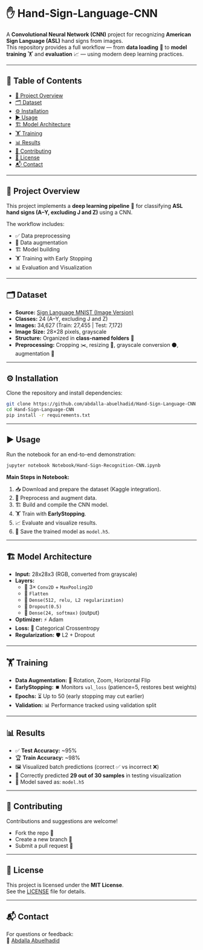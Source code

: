 # ✋ Hand-Sign-Language-CNN  

A **Convolutional Neural Network (CNN)** project for recognizing **American Sign Language (ASL)** hand signs from images.  
This repository provides a full workflow — from **data loading** 📂 to **model training** 🏋️ and **evaluation** 📈 — using modern deep learning practices.  

---

## 📑 Table of Contents
- [📌 Project Overview](#-project-overview)
- [🗂️ Dataset](#%EF%B8%8F-dataset)
- [⚙️ Installation](#%EF%B8%8F-installation)
- [▶️ Usage](#%EF%B8%8F-usage)
- [🏗️ Model Architecture](#%EF%B8%8F-model-architecture)
- [🏋️ Training](#%EF%B8%8F-training)
- [📊 Results](#-results)
- [🤝 Contributing](#-contributing)
- [📜 License](#-license)
- [📬 Contact](#-contact)

---

## 📌 Project Overview
This project implements a **deep learning pipeline** 🧠 for classifying **ASL hand signs (A–Y, excluding J and Z)** using a CNN.  

The workflow includes:
- ✅ Data preprocessing  
- 🔄 Data augmentation  
- 🏗️ Model building  
- 🏋️ Training with Early Stopping  
- 📊 Evaluation and Visualization  

---

## 🗂️ Dataset
- **Source:** [Sign Language MNIST (Image Version)](https://www.kaggle.com/datasets/ash2703/handsignimages)  
- **Classes:** 24 (A–Y, excluding J and Z)  
- **Images:** 34,627 (Train: 27,455 | Test: 7,172)  
- **Image Size:** 28×28 pixels, grayscale  
- **Structure:** Organized in **class-named folders** 📁  
- **Preprocessing:** Cropping ✂️, resizing 📏, grayscale conversion ⚫, augmentation 🎨  

---

## ⚙️ Installation
Clone the repository and install dependencies:

```bash
git clone https://github.com/abdalla-abuelhadid/Hand-Sign-Language-CNN.git
cd Hand-Sign-Language-CNN
pip install -r requirements.txt
```

---

## ▶️ Usage
Run the notebook for an end-to-end demonstration:

```bash
jupyter notebook Notebook/Hand-Sign-Recognition-CNN.ipynb
```

**Main Steps in Notebook:**
1. 📥 Download and prepare the dataset (Kaggle integration).  
2. 🔄 Preprocess and augment data.  
3. 🏗️ Build and compile the CNN model.  
4. 🏋️ Train with **EarlyStopping**.  
5. 📈 Evaluate and visualize results.  
6. 💾 Save the trained model as `model.h5`.  

---

## 🏗️ Model Architecture
- **Input:** 28x28x3 (RGB, converted from grayscale)  
- **Layers:**  
  - 🔹 3× `Conv2D` + `MaxPooling2D`  
  - 🔹 `Flatten`  
  - 🔹 `Dense(512, relu, L2 regularization)`  
  - 🔹 `Dropout(0.5)`  
  - 🔹 `Dense(24, softmax)` (output)  
- **Optimizer:** ⚡ Adam  
- **Loss:** 🎯 Categorical Crossentropy  
- **Regularization:** 🛡️ L2 + Dropout  

---

## 🏋️ Training
- **Data Augmentation:** 🔄 Rotation, Zoom, Horizontal Flip  
- **EarlyStopping:** ⏹️ Monitors `val_loss` (patience=5, restores best weights)  
- **Epochs:** ⏳ Up to 50 (early stopping may cut earlier)  
- **Validation:** 📊 Performance tracked using validation split  

---

## 📊 Results
- ✅ **Test Accuracy:** ~95%  
- 🏆 **Train Accuracy:** ~98%  
- 🖼️ Visualized batch predictions (correct ✅ vs incorrect ❌)  
- 🎯 Correctly predicted **29 out of 30 samples** in testing visualization  
- 💾 Model saved as: `model.h5`  

---

## 🤝 Contributing
Contributions and suggestions are welcome!  
- Fork the repo 🍴  
- Create a new branch 🌱  
- Submit a pull request 🔄  

---

## 📜 License
This project is licensed under the **MIT License**.  
See the [LICENSE](LICENSE) file for details.  

---

## 📬 Contact
For questions or feedback:  
👤 [Abdalla Abuelhadid](https://github.com/abdalla-abuelhadid)  
